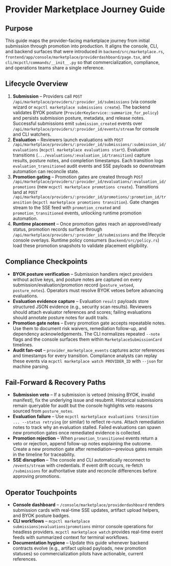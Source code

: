 <!-- key: provider-marketplace -> journey-guide -->
# Provider Marketplace Journey Guide

## Purpose
This guide maps the provider-facing marketplace journey from initial submission through promotion into production. It aligns the console, CLI, and backend surfaces that were introduced in `backend/src/marketplace.rs`, `frontend/app/console/marketplace/providerdashboard/page.tsx`, and `cli/mcpctl/commands/__init__.py` so that commercialization, compliance, and operations teams share a single reference.

## Lifecycle Overview
1. **Submission** – Providers call `POST /api/marketplace/providers/:provider_id/submissions` (via console wizard or `mcpctl marketplace submissions create`). The backend validates BYOK posture (`ProviderKeyService::summarize_for_policy`) and persists submission posture, metadata, and release notes. Successful submissions emit `submission_created` events over `/api/marketplace/providers/:provider_id/events/stream` for console and CLI watchers.
2. **Evaluation** – Reviewers launch evaluations with `POST /api/marketplace/providers/:provider_id/submissions/:submission_id/evaluations` (`mcpctl marketplace evaluations start`). Evaluation transitions (`.../evaluations/:evaluation_id/transition`) capture results, posture notes, and completion timestamps. Each transition logs `evaluation_transitioned` audit events and SSE payloads so downstream automation can reconcile state.
3. **Promotion gating** – Promotion gates are created through `POST /api/marketplace/providers/:provider_id/evaluations/:evaluation_id/promotions` (new `mcpctl marketplace promotions create`). Transitions land at `POST /api/marketplace/providers/:provider_id/promotions/:promotion_id/transition` (`mcpctl marketplace promotions transition`). Gate changes stream to the SSE feed with `promotion_created` and `promotion_transitioned` events, unlocking runtime promotion automation.
4. **Runtime placement** – Once promotion gates reach an approved/ready status, promotion records surface through `/api/marketplace/providers/:provider_id/submissions` and the lifecycle console overlays. Runtime policy consumers (`backend/src/policy.rs`) load these promotion snapshots to validate placement eligibility.

## Compliance Checkpoints
- **BYOK posture verification** – Submission handlers reject providers without active keys, and posture notes are captured on every submission/evaluation/promotion record (`posture_vetoed`, `posture_notes`). Operators must resolve BYOK vetoes before advancing evaluations.
- **Evaluation evidence capture** – Evaluation `result` payloads store structured JSON evidence (e.g., security scan results). Reviewers should attach evaluator references and scores; failing evaluations should annotate posture notes for audit trails.
- **Promotion gate notes** – Every promotion gate accepts repeatable notes. Use them to document risk waivers, remediation follow-up, and dependency acknowledgements. The CLI normalizes repeated `--note` flags and the console surfaces them within `MarketplaceSubmissionCard` timelines.
- **Audit fan-out** – `provider_marketplace_events` captures actor references and timestamps for every transition. Compliance analysts can replay these events via `mcpctl marketplace watch PROVIDER_ID` with `--json` for machine parsing.

## Fail-Forward & Recovery Paths
- **Submission veto** – If a submission is vetoed (missing BYOK, invalid manifest), fix the underlying issue and resubmit. Historical submissions remain queryable for audit but the console highlights veto reasons sourced from `posture_notes`.
- **Evaluation failure** – Use `mcpctl marketplace evaluations transition ... --status retrying` (or similar) to reflect re-runs. Attach remediation notes to track why an evaluation stalled. Failed evaluations can spawn new promotion gates once remediated evidence is collected.
- **Promotion rejection** – When `promotion_transitioned` events return a veto or rejection, append follow-up notes explaining the outcome. Create a new promotion gate after remediation—previous gates remain in the timeline for traceability.
- **SSE disruption** – The console and CLI automatically reconnect to `/events/stream` with credentials. If event drift occurs, re-fetch `/submissions` for authoritative state and reconcile differences before approving promotions.

## Operator Touchpoints
- **Console dashboard** – `/console/marketplace/providerdashboard` renders submission cards with real-time SSE updates, artifact upload helpers, and BYOK posture badges.
- **CLI workflows** – `mcpctl marketplace submissions|evaluations|promotions` mirror console operations for headless providers. `mcpctl marketplace watch` provides real-time event feeds with summarized context for terminal workflows.
- **Documentation hygiene** – Update this guide whenever backend contracts evolve (e.g., artifact upload payloads, new promotion statuses) so commercialization pilots have actionable, current references.
